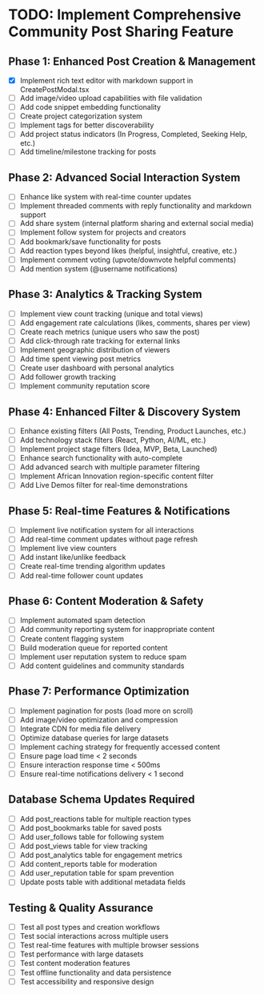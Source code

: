 # TODO: Implement Comprehensive Community Post Sharing Feature

## Phase 1: Enhanced Post Creation & Management
- [x] Implement rich text editor with markdown support in CreatePostModal.tsx
- [ ] Add image/video upload capabilities with file validation
- [ ] Add code snippet embedding functionality
- [ ] Create project categorization system
- [ ] Implement tags for better discoverability
- [ ] Add project status indicators (In Progress, Completed, Seeking Help, etc.)
- [ ] Add timeline/milestone tracking for posts

## Phase 2: Advanced Social Interaction System
- [ ] Enhance like system with real-time counter updates
- [ ] Implement threaded comments with reply functionality and markdown support
- [ ] Add share system (internal platform sharing and external social media)
- [ ] Implement follow system for projects and creators
- [ ] Add bookmark/save functionality for posts
- [ ] Add reaction types beyond likes (helpful, insightful, creative, etc.)
- [ ] Implement comment voting (upvote/downvote helpful comments)
- [ ] Add mention system (@username notifications)

## Phase 3: Analytics & Tracking System
- [ ] Implement view count tracking (unique and total views)
- [ ] Add engagement rate calculations (likes, comments, shares per view)
- [ ] Create reach metrics (unique users who saw the post)
- [ ] Add click-through rate tracking for external links
- [ ] Implement geographic distribution of viewers
- [ ] Add time spent viewing post metrics
- [ ] Create user dashboard with personal analytics
- [ ] Add follower growth tracking
- [ ] Implement community reputation score

## Phase 4: Enhanced Filter & Discovery System
- [ ] Enhance existing filters (All Posts, Trending, Product Launches, etc.)
- [ ] Add technology stack filters (React, Python, AI/ML, etc.)
- [ ] Implement project stage filters (Idea, MVP, Beta, Launched)
- [ ] Enhance search functionality with auto-complete
- [ ] Add advanced search with multiple parameter filtering
- [ ] Implement African Innovation region-specific content filter
- [ ] Add Live Demos filter for real-time demonstrations

## Phase 5: Real-time Features & Notifications
- [ ] Implement live notification system for all interactions
- [ ] Add real-time comment updates without page refresh
- [ ] Implement live view counters
- [ ] Add instant like/unlike feedback
- [ ] Create real-time trending algorithm updates
- [ ] Add real-time follower count updates

## Phase 6: Content Moderation & Safety
- [ ] Implement automated spam detection
- [ ] Add community reporting system for inappropriate content
- [ ] Create content flagging system
- [ ] Build moderation queue for reported content
- [ ] Implement user reputation system to reduce spam
- [ ] Add content guidelines and community standards

## Phase 7: Performance Optimization
- [ ] Implement pagination for posts (load more on scroll)
- [ ] Add image/video optimization and compression
- [ ] Integrate CDN for media file delivery
- [ ] Optimize database queries for large datasets
- [ ] Implement caching strategy for frequently accessed content
- [ ] Ensure page load time < 2 seconds
- [ ] Ensure interaction response time < 500ms
- [ ] Ensure real-time notifications delivery < 1 second

## Database Schema Updates Required
- [ ] Add post_reactions table for multiple reaction types
- [ ] Add post_bookmarks table for saved posts
- [ ] Add user_follows table for following system
- [ ] Add post_views table for view tracking
- [ ] Add post_analytics table for engagement metrics
- [ ] Add content_reports table for moderation
- [ ] Add user_reputation table for spam prevention
- [ ] Update posts table with additional metadata fields

## Testing & Quality Assurance
- [ ] Test all post types and creation workflows
- [ ] Test social interactions across multiple users
- [ ] Test real-time features with multiple browser sessions
- [ ] Test performance with large datasets
- [ ] Test content moderation features
- [ ] Test offline functionality and data persistence
- [ ] Test accessibility and responsive design
